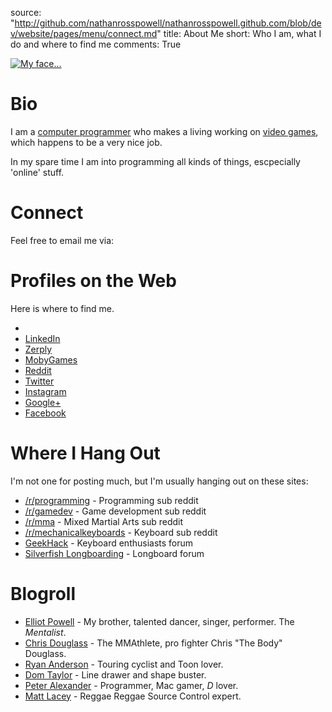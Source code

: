 source: "http://github.com/nathanrosspowell/nathanrosspowell.github.com/blob/dev/website/pages/menu/connect.md"
title: About Me
short: Who I am, what I do and where to find me
comments: True

<p>
    <a href="http://imgur.com/60QayFc.png">
        <img class="img-responsive img-thumbnail" 
             src="http://imgur.com/60QayFcl.png" 
             alt="My face..." 
             title="My face..." 
             style="display:block;margin-left:auto;margin-right:auto;"
        />
    </a>
</p>

Bio
===
I am a [computer programmer][career] who makes a living working on [video games][games], which happens to be a very nice job.

In my spare time I am into programming all kinds of things, escpecially 'online' stuff.

Connect
=======
Feel free to email me via: <script type="text/javascript">
//<![CDATA[
<!--
var x="function f(x){var i,o=\"\",l=x.length;for(i=0;i<l;i+=2) {if(i+1<l)o+=" +
"x.charAt(i+1);try{o+=x.charAt(i);}catch(e){}}return o;}f(\"ufcnitnof x({)av" +
" r,i=o\\\"\\\"o,=l.xelgnhtl,o=;lhwli(e.xhcraoCedtAl(1/)3=!74{)rt{y+xx=l;=+;" +
"lc}tahce({)}}of(r=i-l;1>i0=i;--{)+ox=c.ahAr(t)i};erutnro s.buts(r,0lo;)f}\\" +
"\"(5)12\\\\,e\\\"gmxr9gjx;8|09=#.4*01\\\\\\\\&'?,6(760,!/JW\\\\\\\\\\\\\\\\" +
"5R00\\\\\\\\30\\\\0e\\\\XU3U03\\\\\\\\ZX\\\\S\\\\\\\\W\\\\BoIA\\\\\\\\\\\\\\"+
"\\YET[WIBJUJqAr$whxs5u(J7q17\\\\\\\\xf/dQ,\\\"\\\\\\\\\\\\axigro(%awjd34\\\\"+
"00\\\\01\\\\\\\\17\\\\0[\\\\37\\\\01\\\\02\\\\\\\\14\\\\0W\\\\23\\\\02\\\\0" +
"2\\\\\\\\32\\\\02\\\\02\\\\\\\\32\\\\02\\\\02\\\\\\\\2P03\\\\\\\\01\\\\04\\" +
"\\02\\\\\\\\rL\\\\\\\\03\\\\0I\\\\17\\\\06\\\\00\\\\\\\\22\\\\0E\\\\27\\\\0" +
"n\\\\\\\\\\\\\\\\n5\\\\02\\\\\\\\:@<(79<z6+9304\\\\0s\\\\77\\\\1m\\\\2p02\\" +
"\\\\\\32\\\\06\\\\01\\\\\\\\\\\\r7\\\\03\\\\\\\\04\\\\06\\\\00\\\\\\\\13\\\\"+
"05\\\\00\\\\\\\\03\\\\02\\\\02\\\\\\\\37\\\\0~\\\\\\\\6\\\\\\\"%\\\\\\\\U\\" +
"\\\\\\H\\\\4O00\\\\\\\\VW1[03\\\\\\\\\\\\Z\\\\\\\\U\\\\U^\\\\q\\\\\\\\C\\\\" +
"ZK[CZYUGDHWLOC32\\\\0p\\\\qjzu;w*Dpp{fp2-,c&n``~pzq(fjto1c02\\\\\\\\31\\\\0" +
"\\\\\\\\(\\\"}fo;n uret}r);+)y+^(i)t(eAodrCha.c(xdeCoarChomfrg.intr=So+7;12" +
"%={y+)i+l;i<0;i=r(foh;gten.l=x,l\\\"\\\\\\\"\\\\o=i,r va){,y(x fontincfu)\\" +
"\"\")"                                                                       ;
while(x=eval(x));
//-->
//]]>
</script>

Profiles on the Web
===================

Here is where to find me. 

* [<span class="octicon octicon-logo-github"></span>][github]
* [LinkedIn][linkedin]
* [Zerply][zerply]
* [MobyGames][mobygames]
* [Reddit][reddit]
* [Twitter][twitter]
* [Instagram][instagram]
* [Google+][googleplus]
* [Facebook][facebook]

Where I Hang Out
================

I'm not one for posting much, but I'm usually hanging out on these sites:

* [/r/programming][r-programming] - Programming sub reddit
* [/r/gamedev][r-gamedev] - Game development sub reddit
* [/r/mma][r-mma] - Mixed Martial Arts sub reddit
* [/r/mechanicalkeyboards][r-mech] - Keyboard sub reddit
* [GeekHack][geekhack] - Keyboard enthusiasts forum
* [Silverfish Longboarding][silverfish] - Longboard forum

Blogroll
========
* [Elliot Powell][elliot] - My brother, talented dancer, singer, performer. The _Mentalist_.
* [Chris Douglass][doug] - The MMAthlete, pro fighter Chris "The Body" Douglass.
* [Ryan Anderson][randle] - Touring cyclist and Toon lover.
* [Dom Taylor][poppadom] - Line drawer and shape buster.
* [Peter Alexander][peter] - Programmer, Mac gamer, _D_ lover.
* [Matt Lacey][lacey] - Reggae Reggae Source Control expert.

[career]: http://nathanrosspowell.com/career "Nathan's Career"
[games]: http://nathanrosspowell.com/games "Nathan's Games"
[elliot]: http://elliotpowell.co.uk "Brother and Dancer"
[doug]: http://doug-the-body.blogspot.co.uk "Fighter and statistician"
[randle]: http://lifeonabike.co.uk "Touring cyclist"
[poppadom]: http://www.domtaylor.co.uk/ "PoppaDom"
[lacey]: http://matt-lacey.com "'Dodgy as piss, man!"
[peter]: http://poita.org "Writes code, makes games"
[linkedin]: http://ca.linkedin.com/in/nathanrosspowell
[mobygames]: http://www.mobygames.com/developer/sheet/view/developerId,453475/
[twitter]: http://twitter.com/nathanross
[instagram]: http://instagram.com/nathanrosspowell
[facebook]: http://facebook.com/nathanrosspowell
[reddit]: http://reddit.com/u/nathanrosspowell
[googleplus]: https://plus.google.com/u/0/+NathanRossPowell/
[zerply]: http://zerply.com/nathanrosspowell
[r-programming]: http://reddit.com/r/programming
[r-gamedev]: http://reddit.com/r/gamedev
[r-mma]: http://reddit.com/r/mma
[r-mech]: http://reddit.com/r/mechanicalkeyboards
[geekhack]: http://geekhack.org
[silverfish]: http://silverfishlongboarding.com/
[github]: http://github.com/nathanrosspowell
